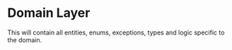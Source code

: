 ﻿# Domain Layer

This will contain all entities, enums, exceptions, types and logic specific to the domain.
